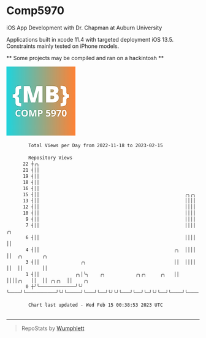 # Comp5970
iOS App Development with Dr. Chapman at Auburn University

Applications built in xcode 11.4 with targeted deployment iOS 13.5.
Constraints mainly tested on iPhone models.

** Some projects may be compiled and ran on a hackintosh **

![App Icon](https://github.com/MatthewBentz/Comp5970/blob/master/Assignment1a-mlb0119/Assignment1a-mlb0119/Assets.xcassets/AppIcon.appiconset/180.png)

```
        Total Views per Day from 2022-11-18 to 2023-02-15

        Repository Views
      22 ┼╭╮
      21 ┤││
      19 ┤││
      18 ┤││
      16 ┤││
      15 ┤││                                                     ╭╮╭╮
      13 ┤││                                                     ││││
      12 ┤││                                                     ││││
      10 ┤││                                                     ││││
       9 ┤││                                                     ││││
       7 ┤││                                                     ││││     ╭╮
       6 ┤││                                                     ││││     ││
       4 ┤││                                                 ╭╮  ││││     ││  ╭╮       ╭╮
       3 ┤││               ╭╮                                ││  ││││     ││  ││       ││
       1 ┤││             ╭╮│╰╮    ╭╮           ╭╮╭╮     ╭╮   ││  ││││╭╮   ││  ││ ╭╮╭╮  ││    ╭╮
       0 ┼╯╰─────────────╯╰╯ ╰────╯╰───────────╯╰╯╰─────╯╰───╯╰──╯╰╯╰╯╰───╯╰──╯╰─╯╰╯╰──╯╰────╯╰────

        Chart last updated - Wed Feb 15 00:38:53 2023 UTC
        
```

---

> RepoStats by [Wumphlett](https://github.com/Wumphlett)
